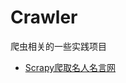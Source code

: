 # Crawler

爬虫相关的一些实践项目

* [Scrapy爬取名人名言网](https://github.com/Daiera/Crawler/tree/main/Scrapy%2BMongodb--Quote)

